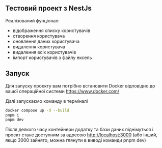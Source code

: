 
## Тестовий проект з NestJs

Реалізований фунціонал:
- відображення списку користувачів
- створення користувача
- оновлення даних користувача
- видалення користувача
- видалення всіх користувачів
- імпорт користувачів з файлу ексель

## Запуск

Для запуску проєкту вам потрібно встановити Docker відповідно до вашої операційної системи https://www.docker.com/

Далі запускаємо команду в терміналі
```bash
docker compose up -d --build
pnpm i
pnpm dev
```
Після деякого часу контейнери додатку та бази даних піднімуться і проєкт стане доступним за адресою [http://localhost:3000](http://localhost:300) (або інший, якщо 3000 зайнято, можна глянути в виводі команди pnpm dev)